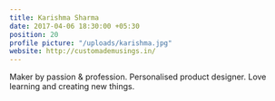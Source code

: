 ```yaml
---
title: Karishma Sharma
date: 2017-04-06 18:30:00 +05:30
position: 20
profile picture: "/uploads/karishma.jpg"
website: http://customademusings.in/
---
```


Maker by passion & profession. Personalised product designer. Love learning and creating new things.
